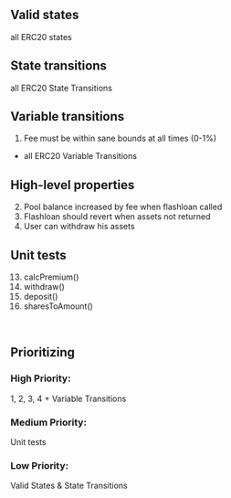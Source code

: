 ## Valid states
all ERC20 states

## State transitions
all ERC20 State Transitions

## Variable transitions
1. Fee must be within sane bounds at all times (0-1%)
+ all ERC20 Variable Transitions


## High-level properties
2. Pool balance increased by fee when flashloan called
3. Flashloan should revert when assets not returned
4. User can withdraw his assets


## Unit tests
13. calcPremium()
14. withdraw()
15. deposit()
16. sharesToAmount()

<br>

## Prioritizing

### High Priority:
1, 2, 3, 4 + Variable Transitions

### Medium Priority:
Unit tests

### Low Priority:
Valid States & State Transitions